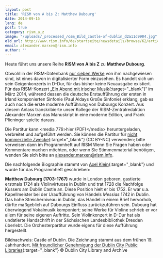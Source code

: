 ```yaml
---
layout: post
title: 'RISM von A bis Z: Matthew Dubourg'
date: 2014-09-15
lang: de
post: true
category: rism_a_z
image: "/uploads/_processed_/csm_Bild_castle-of-dublin_d2a11c9904.jpg"
old_url: http://www.rism.info/de/startseite/newsdetails/browse/62/article/64/matthew-dubourg.html
email: alexander.marxen@rism.info
author: ''
---
```



Heute führt uns unsere Reihe **RISM von A bis Z** zu **Matthew Dubourg**.

Obwohl in der RISM-Datenbank [nur sieben Werke](https://opac.rism.info/search?View=rism&author=Matthew+Dubourg "external-link-new-window") von ihm nachgewiesen sind, ist eines davon in digitalisierter Form einzusehen. Es handelt sich um sein Geigenkonzerts in D-Dur, für das bisher keine Neuausgabe existiert. Für das RISM-Konzert „[Ein Abend mit irischer Musik](/events/2014/02/24/an-evening-of-irish-music.html){:target="_blank"}“ im März 2014, während dessen die deutsche Erstaufführung der ersten in Irland komponierten Sinfonie (Paul Aldays Große Sinfonie) erklang, gab es auch noch die erste moderne Aufführung von Dubourgs Konzert. Aus diesem Anlass transkribierte unser Kollege der RISM-Zentralredaktion Alexander Marxen das Manuskript in eine moderne Edition, und Frank Plieninger spielte daraus.

Die Partitur kann \<media 779\>hier (PDF)\</media\> heruntergeladen, verbreitet und aufgeführt werden. Sie können die Partitur für [nicht kommerzielle Zwecke](http://creativecommons.org/licenses/by-nc/4.0/){:target="_blank"} (CC BY-NC) verwenden; bitte verweisen dann im Programmheft auf RISM Wenn Sie Fragen haben oder Kommentare machen möchten, oder wenn Sie Stimmenmaterial benötigen, wenden Sie sich bitte an [alexander.marxen@rism.info](mailto:alexander.marxen@rism.info).

Die nachfolgende Biographie stammt von [Axel Klein](http://axelklein.de/){:target="_blank"} und wurde für das Programmheft geschrieben:

**Matthew Dubourg (1703-1767)** wurde in London geboren, gastierte erstmals 1724 als Violinvirtuose in Dublin und trat 1728 die Nachfolge Kussers am Dublin Castle an. Diese Position hielt er bis 1752. Er war u.a. Kapellmeister bei der Uraufführung von Händels _Messias_ 1742 in Dublin. Das hohe Streicherniveau in Dublin, das Händel in einem Brief hervorhob, dürfte maßgeblich auf Dubourgs Einfluss zurückzuführen sein. Dubourg hat überwiegend Vokalmusik komponiert; seine Werke für Violine schrieb er vor allem für seine eigenen Auftritte. Sein Violinkonzert in D-Dur hat als undatierte Handschrift in der Sächsischen Landesbibliothek Dresden überlebt. Die Orchesterpartitur wurde eigens für diese Aufführung hergestellt.





Bildnachweis: Castle of Dublin. Die Zeichnung stammt aus dem frühen 19. Jahrhundert. [Mit freundlicher Genehmigung der Dublin City Public Libraries](http://www.askaboutireland.ie/learning-zone/primary-students/looking-at-places/dublin-city/dublin-castle/independence-and-beyond/buildings-at-dublin-castl/index.xml){:target="_blank"} © Dublin City Library and Archive



<script type="text/javascript">var switchTo5x=true;</script><script type="text/javascript" src="http://w.sharethis.com/button/buttons.js"></script><script type="text/javascript">stLight.options({publisher: "9b601438-1ce1-49d8-bfd7-9cff5df54c17", doNotHash: false, doNotCopy: false, hashAddressBar: false});</script>